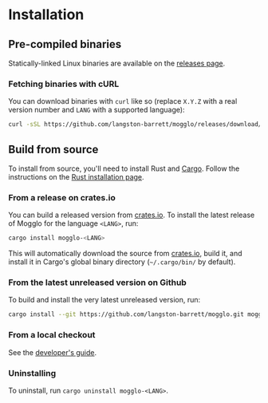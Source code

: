 # Installation

## Pre-compiled binaries

Statically-linked Linux binaries are available on the [releases page][releases].

### Fetching binaries with cURL

You can download binaries with `curl` like so (replace `X.Y.Z` with a real
version number and `LANG` with a supported language):
```sh
curl -sSL https://github.com/langston-barrett/mogglo/releases/download/vX.Y.Z/mogglo-LANG -o mogglo-LANG
```

## Build from source

To install from source, you'll need to install Rust and [Cargo][cargo]. Follow
the instructions on the [Rust installation page][install-rust].

[install-rust]: https://www.rust-lang.org/tools/install

### From a release on crates.io

You can build a released version from [crates.io]. To install the latest
release of Mogglo for the language `<LANG>`, run:

```sh
cargo install mogglo-<LANG>
```

This will automatically download the source from [crates.io], build it, and
install it in Cargo's global binary directory (`~/.cargo/bin/` by default).

### From the latest unreleased version on Github

To build and install the very latest unreleased version, run:

```sh
cargo install --git https://github.com/langston-barrett/mogglo.git mogglo-LANG
```

### From a local checkout

See the [developer's guide](dev.md).

### Uninstalling

To uninstall, run `cargo uninstall mogglo-<LANG>`.

[cargo]: https://doc.rust-lang.org/cargo/
[crates.io]: https://crates.io/
[releases]: https://github.com/langston-barrett/mogglo/releases
[rustup]: https://rustup.rs/
